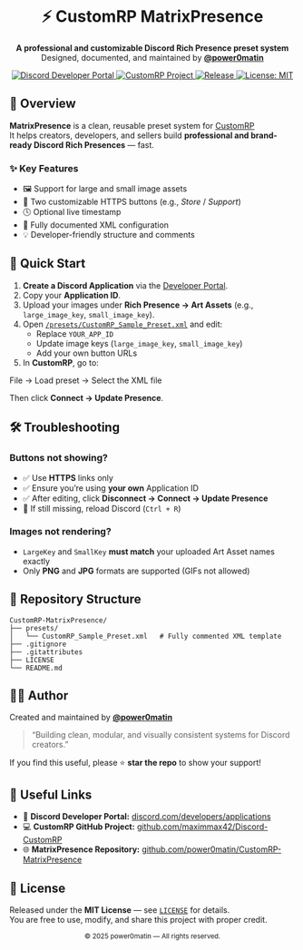 <!-- PROJECT HEADER -->
<h1 align="center">⚡ CustomRP MatrixPresence</h1>

<p align="center">
  <strong>A professional and customizable Discord Rich Presence preset system</strong><br>
  Designed, documented, and maintained by <a href="https://github.com/power0matin"><strong>@power0matin</strong></a>
</p>

<p align="center">
  <a href="https://discord.com/developers/applications/">
    <img alt="Discord Developer Portal" src="https://img.shields.io/badge/Discord-Developer%20Portal-5865F2?logo=discord&logoColor=white&style=for-the-badge">
  </a>
  <a href="https://github.com/maximmax42/Discord-CustomRP">
    <img alt="CustomRP Project" src="https://img.shields.io/badge/CustomRP-Project-000000?logo=github&logoColor=white&style=for-the-badge">
  </a>
  <a href="https://github.com/power0matin/CustomRP-MatrixPresence/releases">
    <img alt="Release" src="https://img.shields.io/github/v/release/power0matin/CustomRP-MatrixPresence?style=for-the-badge&color=brightgreen">
  </a>
  <a href="LICENSE">
    <img alt="License: MIT" src="https://img.shields.io/badge/License-MIT-green.svg?style=for-the-badge">
  </a>
</p>


## 🧩 Overview

**MatrixPresence** is a clean, reusable preset system for [CustomRP](https://github.com/maximmax42/Discord-CustomRP)  
It helps creators, developers, and sellers build **professional and brand-ready Discord Rich Presences** — fast.

### ✨ Key Features
- 🖼️ Support for large and small image assets  
- 🔗 Two customizable HTTPS buttons (e.g., *Store* / *Support*)  
- 🕓 Optional live timestamp  
- 🧾 Fully documented XML configuration  
- 💡 Developer-friendly structure and comments  


## 🚀 Quick Start

1. **Create a Discord Application** via the [Developer Portal](https://discord.com/developers/applications/).  
2. Copy your **Application ID**.  
3. Upload your images under **Rich Presence → Art Assets** (e.g., `large_image_key`, `small_image_key`).  
4. Open [`/presets/CustomRP_Sample_Preset.xml`](presets/CustomRP_Sample_Preset.xml) and edit:
   - Replace `YOUR_APP_ID`
   - Update image keys (`large_image_key`, `small_image_key`)
   - Add your own button URLs  
5. In **CustomRP**, go to:

File → Load preset → Select the XML file

Then click **Connect → Update Presence**.


## 🛠️ Troubleshooting

### Buttons not showing?
- ✅ Use **HTTPS** links only  
- ✅ Ensure you’re using **your own** Application ID  
- ✅ After editing, click **Disconnect → Connect → Update Presence**  
- 🔄 If still missing, reload Discord (`Ctrl + R`)

### Images not rendering?
- `LargeKey` and `SmallKey` **must match** your uploaded Art Asset names exactly  
- Only **PNG** and **JPG** formats are supported (GIFs not allowed)


## 📂 Repository Structure

```
CustomRP-MatrixPresence/
├── presets/
│   └── CustomRP_Sample_Preset.xml   # Fully commented XML template
├── .gitignore
├── .gitattributes
├── LICENSE
└── README.md
```


## 👨‍💻 Author

Created and maintained by [**@power0matin**](https://github.com/power0matin)  
> “Building clean, modular, and visually consistent systems for Discord creators.”

If you find this useful, please ⭐ **star the repo** to show your support!


## 🔗 Useful Links
- 🧭 **Discord Developer Portal:** [discord.com/developers/applications](https://discord.com/developers/applications/)  
- 💻 **CustomRP GitHub Project:** [github.com/maximmax42/Discord-CustomRP](https://github.com/maximmax42/Discord-CustomRP)  
- 🌐 **MatrixPresence Repository:** [github.com/power0matin/CustomRP-MatrixPresence](https://github.com/power0matin/CustomRP-MatrixPresence)


## 📄 License
Released under the **MIT License** — see [`LICENSE`](LICENSE) for details.  
You are free to use, modify, and share this project with proper credit.


<p align="center">
  <sub>© 2025 power0matin — All rights reserved.</sub>
</p>
